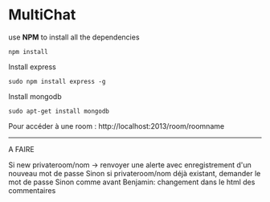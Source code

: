 # MultiChat
use **NPM** to install all the dependencies
```
npm install
```

Install express
```
sudo npm install express -g
```

Install mongodb
```
sudo apt-get install mongodb
```

Pour accéder à une room : 
http://localhost:2013/room/roomname

------------------------------
A FAIRE

Si new privateroom/nom -> renvoyer une alerte avec enregistrement d'un nouveau mot de passe
Sinon si privateroom/nom déjà existant, demander le mot de passe
Sinon comme avant
Benjamin: changement dans le html des commentaires
